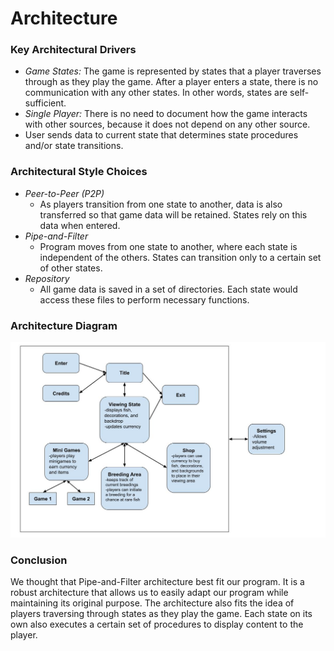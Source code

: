 # Architecture
### Key Architectural Drivers
- *Game States:* The game is represented by states that a player traverses through as they play the game. After a player enters a state, there is no communication with any other states. In other words, states are self-sufficient.
- *Single Player:* There is no need to document how the game interacts with other sources, because it does not depend on any other source.
- User sends data to current state that determines state procedures and/or state transitions.

### Architectural Style Choices
- *Peer-to-Peer (P2P)*
  - As players transition from one state to another, data is also transferred so that game data will be retained. States rely on this data when entered.
- *Pipe-and-Filter*
  - Program moves from one state to another, where each state is independent of the others. States can transition only to a certain set of other states.
- *Repository*
  - All game data is saved in a set of directories. Each state would access these files to perform necessary functions.

### Architecture Diagram
![Diagram](StateTransitions.jpg)

### Conclusion
We thought that Pipe-and-Filter architecture best fit our program. It is a robust architecture that allows us to easily adapt our program while maintaining its original purpose. The architecture also fits the idea of players traversing through states as they play the game. Each state on its own also executes a certain set of procedures to display content to the player.
